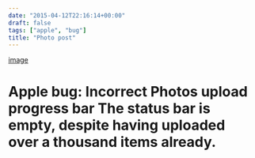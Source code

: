 ```yaml
---
date: "2015-04-12T22:16:14+00:00"
draft: false
tags: ["apple", "bug"]
title: "Photo post"
---
```

[image](/img/2015-04-12-photo-post/7dd127107ecdc5c0c9afb3dfe223d4ce6637ddd508f62b035d7ae096a2858ce9.png)

# Apple bug: Incorrect Photos upload progress bar The status bar is empty, despite having uploaded over a thousand items already.
